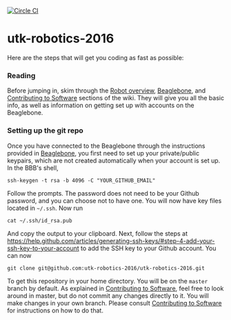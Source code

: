 [![Circle CI](https://circleci.com/gh/utk-robotics-2016/utk-robotics-2016.svg?circle-token=54928279bf95f8682260893ee69e4ad5cc5ea3a3)](https://circleci.com/gh/utk-robotics-2016/utk-robotics-2016)

# utk-robotics-2016

Here are the steps that will get you coding as fast as possible:

### Reading

Before jumping in, skim through the [Robot overview](../../wiki/Robot-overview), [Beaglebone](../../wiki/Beaglebone), and [Contributing to Software](../../wiki/Contributing-to-Software) sections of the wiki. They will give you all the basic info, as well as information on getting set up with accounts on the Beaglebone.

### Setting up the git repo

Once you have connected to the Beaglebone through the instructions provided in [Beaglebone](../../wiki/Beaglebone), you first need to set up your private/public keypairs, which are not created automatically when your account is set up. In the BBB's shell,

    ssh-keygen -t rsa -b 4096 -C "YOUR_GITHUB_EMAIL"

Follow the prompts. The password does not need to be your Github password, and you can choose not to have one. You will now have key files located in `~/.ssh`. Now run

    cat ~/.ssh/id_rsa.pub

And copy the output to your clipboard. Next, follow the steps at https://help.github.com/articles/generating-ssh-keys/#step-4-add-your-ssh-key-to-your-account to add the SSH key to your Github account. You can now

    git clone git@github.com:utk-robotics-2016/utk-robotics-2016.git

To get this repository in your home directory. You will be on the `master` branch by default. As explained in [Contributing to Software](../../wiki/Contributing-to-Software), feel free to look around in master, but do not commit any changes directly to it. You will make changes in your own branch. Please consult [Contributing to Software](../../wiki/Contributing-to-Software) for instructions on how to do that.
